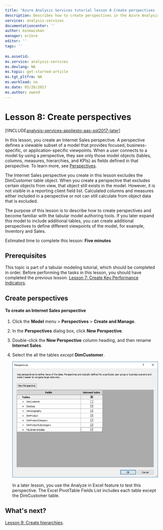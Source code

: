 ```yaml
---
title: "Azure Analysis Services tutorial lesson 8 Create perspectives | Microsoft Docs"
description: Describes how to create perspectives in the Azure Analysis Services tutorial project. 
services: analysis-services
documentationcenter: ''
author: minewiskan
manager: erikre
editor: ''
tags: ''

ms.assetid: 
ms.service: analysis-services
ms.devlang: NA
ms.topic: get-started-article
ms.tgt_pltfrm: NA
ms.workload: na
ms.date: 05/26/2017
ms.author: owend
---
```

# Lesson 8: Create perspectives

[!INCLUDE[analysis-services-appliesto-aas-sql2017-later](../../../includes/analysis-services-appliesto-aas-sql2017-later.md)]

In this lesson, you create an Internet Sales perspective. A perspective defines a viewable subset of a model that provides focused, business-specific, or application-specific viewpoints. When a user connects to a model by using a perspective, they see only those model objects (tables, columns, measures, hierarchies, and KPIs) as fields defined in that perspective. To learn more, see [Perspectives](https://docs.microsoft.com/sql/analysis-services/tabular-models/perspectives-ssas-tabular).
  
The Internet Sales perspective you create in this lesson excludes the DimCustomer table object. When you create a perspective that excludes certain objects from view, that object still exists in the model. However, it is not visible in a reporting client field list. Calculated columns and measures either included in a perspective or not can still calculate from object data that is excluded.  
  
The purpose of this lesson is to describe how to create perspectives and become familiar with the tabular model authoring tools. If you later expand this model to include additional tables, you can create additional perspectives to define different viewpoints of the model, for example, Inventory and Sales.  
  
Estimated time to complete this lesson: **Five minutes**  
  
## Prerequisites  
This topic is part of a tabular modeling tutorial, which should be completed in order. Before performing the tasks in this lesson, you should have completed the previous lesson: [Lesson 7: Create Key Performance Indicators](../tutorials/aas-lesson-7-create-key-performance-indicators.md).  
  
## Create perspectives  
  
#### To create an Internet Sales perspective  
  
1.  Click the **Model** menu > **Perspectives** > **Create and Manage**.  
  
2.  In the **Perspectives** dialog box, click **New Perspective**.  
  
3.  Double-click the **New Perspective** column heading, and then rename **Internet Sales**.  
  
4.  Select the all the tables *except* **DimCustomer**.  
  
    ![aas-lesson8-perspectives](../tutorials/media/aas-lesson8-perspectives.png)
  
    In a later lesson, you use the Analyze in Excel feature to test this perspective. The Excel PivotTable Fields List includes each table except the DimCustomer table.  

## What's next?
[Lesson 9: Create hierarchies](../tutorials/aas-lesson-9-create-hierarchies.md).
  
  
  
  

